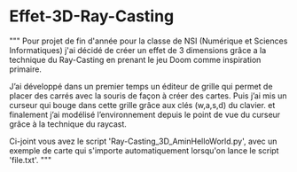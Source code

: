 # Effet-3D-Ray-Casting
  
"""
Pour projet de fin d'année pour la classe de NSI (Numérique et Sciences Informatiques) j'ai décidé de créer un effet de 3 dimensions grâce a la technique du Ray-Casting en prenant le jeu Doom comme inspiration primaire.

J’ai développé dans un premier temps un éditeur de grille qui permet de placer des carrés avec la souris de façon à créer des cartes. Puis j’ai mis un curseur qui bouge dans cette grille grâce aux clés (w,a,s,d) du clavier. et finalement j’ai modélisé l’environnement depuis le point de vue du curseur grâce à la technique du raycast.

Ci-joint vous avez le script 'Ray-Casting_3D_AminHelloWorld.py', avec un exemple de carte qui s'importe automatiquement lorsqu'on lance le script 'file.txt'.
"""
